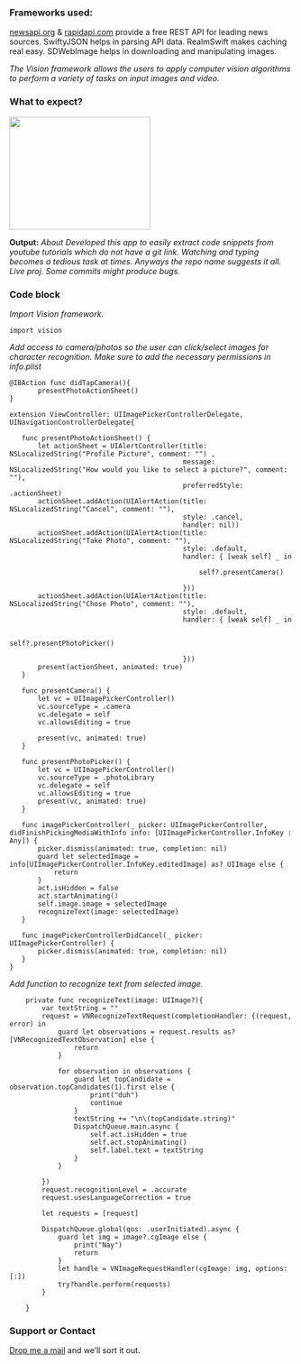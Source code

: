 ### Frameworks used:

[newsapi.org](newsapi.org) & [rapidapi.com](rapidapi.com) provide a free REST API for leading news sources. SwiftyJSON helps in parsing API data. RealmSwift makes caching real easy. SDWebImage helps in downloading and manipulating images.

_The Vision framework allows the users to apply computer vision algorithms to perform a variety of tasks on input images and video._

### What to expect?

<img src="https://media.geeksforgeeks.org/wp-content/uploads/20210610155916/Screenshot20210610at35843PM.png" width="250" height="200">

**Output:** 
_About
Developed this app to easily extract code snippets from youtube tutorials which do not have a git link. Watching and typing becomes a tedious task at times. Anyways the repo name suggests it all. Live proj. Some commits might produce bugs._

### Code block
_Import Vision framework._
```
import vision
```
_Add access to camera/photos so the user can click/select images for character recognition. Make sure to add the necessary permissions in info.plist_
```
@IBAction func didTapCamera(){
       presentPhotoActionSheet()
}
```
```
extension ViewController: UIImagePickerControllerDelegate, UINavigationControllerDelegate{
   
   func presentPhotoActionSheet() {
       let actionSheet = UIAlertController(title: NSLocalizedString("Profile Picture", comment: "") ,
                                           message: NSLocalizedString("How would you like to select a picture?", comment: ""),
                                           preferredStyle: .actionSheet)
       actionSheet.addAction(UIAlertAction(title: NSLocalizedString("Cancel", comment: ""),
                                           style: .cancel,
                                           handler: nil))
       actionSheet.addAction(UIAlertAction(title: NSLocalizedString("Take Photo", comment: ""),
                                           style: .default,
                                           handler: { [weak self] _ in
                                               
                                               self?.presentCamera()
                                               
                                           }))
       actionSheet.addAction(UIAlertAction(title: NSLocalizedString("Chose Photo", comment: ""),
                                           style: .default,
                                           handler: { [weak self] _ in
                                               
                                               self?.presentPhotoPicker()
                                               
                                           }))       
       present(actionSheet, animated: true)
   }
   
   func presentCamera() {
       let vc = UIImagePickerController()
       vc.sourceType = .camera
       vc.delegate = self
       vc.allowsEditing = true
       
       present(vc, animated: true)
   }
   
   func presentPhotoPicker() {
       let vc = UIImagePickerController()
       vc.sourceType = .photoLibrary
       vc.delegate = self
       vc.allowsEditing = true
       present(vc, animated: true)
   }
   
   func imagePickerController(_ picker: UIImagePickerController, didFinishPickingMediaWithInfo info: [UIImagePickerController.InfoKey : Any]) {
       picker.dismiss(animated: true, completion: nil)
       guard let selectedImage = info[UIImagePickerController.InfoKey.editedImage] as? UIImage else {
           return
       }
       act.isHidden = false
       act.startAnimating()
       self.image.image = selectedImage
       recognizeText(image: selectedImage)
   }
   
   func imagePickerControllerDidCancel(_ picker: UIImagePickerController) {
       picker.dismiss(animated: true, completion: nil)
   }
}
```
_Add function to recognize text from selected image._
```
    private func recognizeText(image: UIImage?){
        var textString = ""
        request = VNRecognizeTextRequest(completionHandler: {(request, error) in
            guard let observations = request.results as? [VNRecognizedTextObservation] else {
                return
            }
            
            for observation in observations {
                guard let topCandidate = observation.topCandidates(1).first else {
                    print("duh")
                    continue
                }
                textString += "\n\(topCandidate.string)"
                DispatchQueue.main.async {
                    self.act.isHidden = true
                    self.act.stopAnimating()
                    self.label.text = textString
                }
            }
            
        })
        request.recognitionLevel = .accurate
        request.usesLanguageCorrection = true
        
        let requests = [request]
        
        DispatchQueue.global(qos: .userInitiated).async {
            guard let img = image?.cgImage else {
                print("Nay")
                return
            }
            let handle = VNImageRequestHandler(cgImage: img, options: [:])
            try?handle.perform(requests)
        }
        
    }
```
### Support or Contact

[Drop me a mail](souvikdas2411@gmail.com) and we’ll sort it out.
